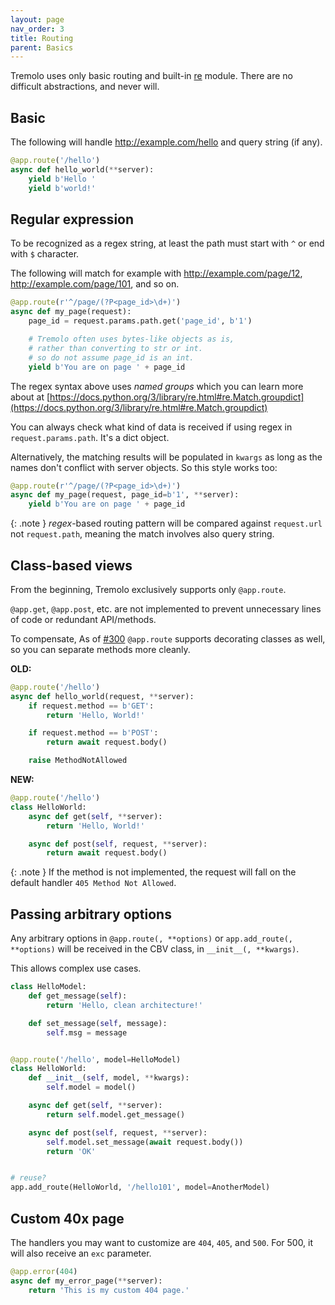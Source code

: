 ```yaml
---
layout: page
nav_order: 3
title: Routing
parent: Basics
---
```


Tremolo uses only basic routing and built-in [re](https://docs.python.org/3/library/re.html) module. There are no difficult abstractions, and never will.

## Basic
The following will handle
http://example.com/hello and query string (if any).

```python
@app.route('/hello')
async def hello_world(**server):
    yield b'Hello '
    yield b'world!'

```

## Regular expression
To be recognized as a regex string, at least the path must start with `^` or end with `$` character.

The following will match for example with http://example.com/page/12, http://example.com/page/101, and so on.

```python
@app.route(r'^/page/(?P<page_id>\d+)')
async def my_page(request):
    page_id = request.params.path.get('page_id', b'1')

    # Tremolo often uses bytes-like objects as is,
    # rather than converting to str or int.
    # so do not assume page_id is an int.
    yield b'You are on page ' + page_id

```

The regex syntax above uses *named groups* which you can learn more about at [https://docs.python.org/3/library/re.html#re.Match.groupdict](https://docs.python.org/3/library/re.html#re.Match.groupdict)

You can always check what kind of data is received if using regex in `request.params.path`. It's a dict object.

Alternatively, the matching results will be populated in `kwargs` as long as the names don't conflict with server objects. So this style works too:
```python
@app.route(r'^/page/(?P<page_id>\d+)')
async def my_page(request, page_id=b'1', **server):
    yield b'You are on page ' + page_id

```

{: .note }
*regex*-based routing pattern will be compared against `request.url` not `request.path`, meaning the match involves also query string.

## Class-based views
From the beginning, Tremolo exclusively supports only `@app.route`.

`@app.get`, `@app.post`, etc. are not implemented to prevent unnecessary lines of code or redundant API/methods.

To compensate, As of [#300](https://github.com/nggit/tremolo/pull/300) `@app.route` supports decorating classes as well, so you can separate methods more cleanly.

**OLD:**
```python
@app.route('/hello')
async def hello_world(request, **server):
    if request.method == b'GET':
        return 'Hello, World!'

    if request.method == b'POST':
        return await request.body()

    raise MethodNotAllowed
```

**NEW:**
```python
@app.route('/hello')
class HelloWorld:
    async def get(self, **server):
        return 'Hello, World!'

    async def post(self, request, **server):
        return await request.body()

```

{: .note }
If the method is not implemented, the request will fall on the default handler `405 Method Not Allowed`.

## Passing arbitrary options
Any arbitrary options in `@app.route(, **options)` or `app.add_route(, **options)` will be received in the CBV class, in `__init__(, **kwargs)`.

This allows complex use cases.

```python
class HelloModel:
    def get_message(self):
        return 'Hello, clean architecture!'

    def set_message(self, message):
        self.msg = message


@app.route('/hello', model=HelloModel)
class HelloWorld:
    def __init__(self, model, **kwargs):
        self.model = model()

    async def get(self, **server):
        return self.model.get_message()

    async def post(self, request, **server):
        self.model.set_message(await request.body())
        return 'OK'


# reuse?
app.add_route(HelloWorld, '/hello101', model=AnotherModel)

```

## Custom 40x page
The handlers you may want to customize are `404`, `405`, and `500`. For 500, it will also receive an `exc` parameter.

```python
@app.error(404)
async def my_error_page(**server):
    return 'This is my custom 404 page.'

```
